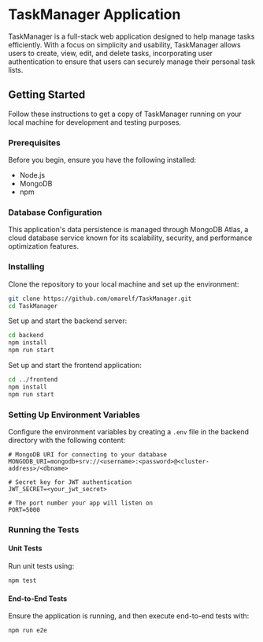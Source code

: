 
# TaskManager Application

TaskManager is a full-stack web application designed to help manage tasks efficiently. With a focus on simplicity and usability, TaskManager allows users to create, view, edit, and delete tasks, incorporating user authentication to ensure that users can securely manage their personal task lists.

## Getting Started

Follow these instructions to get a copy of TaskManager running on your local machine for development and testing purposes.

### Prerequisites

Before you begin, ensure you have the following installed:
- Node.js
- MongoDB
- npm

### Database Configuration

This application's data persistence is managed through MongoDB Atlas, a cloud database service known for its scalability, security, and performance optimization features.

### Installing

Clone the repository to your local machine and set up the environment:

```bash
git clone https://github.com/omarelf/TaskManager.git
cd TaskManager
```

Set up and start the backend server:

```bash
cd backend
npm install
npm run start
```

Set up and start the frontend application:

```bash
cd ../frontend
npm install
npm run start
```

### Setting Up Environment Variables

Configure the environment variables by creating a `.env` file in the backend directory with the following content:

```env
# MongoDB URI for connecting to your database
MONGODB_URI=mongodb+srv://<username>:<password>@<cluster-address>/<dbname>

# Secret key for JWT authentication
JWT_SECRET=<your_jwt_secret>

# The port number your app will listen on
PORT=5000
```

### Running the Tests

#### Unit Tests

Run unit tests using:

```bash
npm test
```

#### End-to-End Tests

Ensure the application is running, and then execute end-to-end tests with:

```bash
npm run e2e
```
